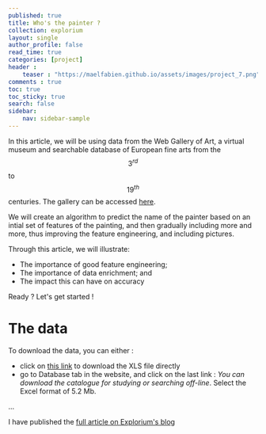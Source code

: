 ```yaml
---
published: true
title: Who's the painter ?
collection: explorium
layout: single
author_profile: false
read_time: true
categories: [project]
header :
    teaser : "https://maelfabien.github.io/assets/images/project_7.png"
comments : true
toc: true
toc_sticky: true
search: false
sidebar:
    nav: sidebar-sample
---
```


In this article, we will be using data from the Web Gallery of Art, a virtual museum and searchable database of European fine arts from the $$ 3^{rd} $$ to $$ 19^{th} $$ centuries. The gallery can be accessed  [here](https://www.wga.hu/index1.html).

We will create an algorithm to predict the name of the painter based on an intial set of features of the painting, and then gradually including more and more, thus improving the feature engineering, and including pictures.

Through this article, we will illustrate:
- The importance of good feature engineering;
- The importance of data enrichment; and
- The impact this can have on accuracy 

<script type="text/javascript" async
    src="https://cdn.mathjax.org/mathjax/latest/MathJax.js?config=TeX-MML-AM_CHTML">
</script>

Ready ? Let's get started !

# The data

To download the data, you can either :
- click on [this link](https://www.wga.hu/database/download/data_xls.zip) to download the XLS file directly
-  go to Database tab in the website, and click on the last link : *You can download the catalogue for studying or searching off-line*. Select the Excel format of 5.2 Mb. 

...

I have published the [full article on Explorium's blog](https://www.explorium.ai/blog/whos-the-painter/)
